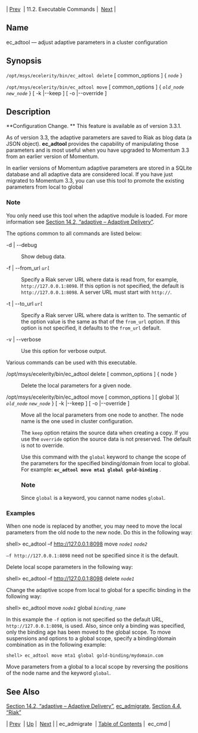 | [Prev](executable.ec_admigrate)  | 11.2. Executable Commands |  [Next](executable.ec_cmd.php) |

<a name="executable.ec_adtool"></a>
## Name

ec_adtool — adjust adaptive parameters in a cluster configuration

## Synopsis

`/opt/msys/ecelerity/bin/ec_adtool delete` [ common_options ] { *`node`* }

`/opt/msys/ecelerity/bin/ec_adtool move` [ common_options ] { *`old_node`* *`new_node`* } [ -k |--keep ] [ -o |--override ]

<a name="idp13222624"></a>
## Description

**Configuration Change. ** This feature is available as of version 3.3.1.

As of version 3.3, the adaptive parameters are saved to Riak as blog data (a JSON object). **ec_adtool** provides the capability of manipulating those parameters and is most useful when you have upgraded to Momentum 3.3 from an earlier version of Momentum.

In earlier versions of Momentum adaptive parameters are stored in a SQLite database and all adaptive data are considered local. If you have just migrated to Momentum 3.3, you can use this tool to promote the existing parameters from local to global

### Note

You only need use this tool when the adaptive module is loaded. For more information see [Section 14.2, “adaptive – Adaptive Delivery”](modules.adaptive "14.2. adaptive – Adaptive Delivery").

The options common to all commands are listed below:

<dl className="variablelist">

<dt>-d | --debug</dt>

<dd>

Show debug data.

</dd>

<dt>

-f | --from_url *`url`*

</dt>

<dd>

Specify a Riak server URL where data is read from, for example, `http://127.0.0.1:8098`. If this option is not specified, the default is `http://127.0.0.1:8098`. A server URL must start with `http://`.

</dd>

<dt>

-t | --to_url *`url`*

</dt>

<dd>

Specify a Riak server URL where data is written to. The semantic of the option value is the same as that of the `from_url` option. If this option is not specified, it defaults to the `from_url` default.

</dd>

<dt>-v | --verbose</dt>

<dd>

Use this option for verbose output.

</dd>

</dl>

Various commands can be used with this executable.

<dl className="variablelist">

<dt>

/opt/msys/ecelerity/bin/ec_adtool delete [ common_options ] { node }

</dt>

<dd>

Delete the local parameters for a given node.

</dd>

<dt>

/opt/msys/ecelerity/bin/ec_adtool move [ common_options ] [ global ]{ *`old_node`* *`new_node`* } [ -k |--keep ] [ -o |--override ]

</dt>

<dd>

Move all the local parameters from one node to another. The node name is the one used in cluster configuration.

The `keep` option retains the source data when creating a copy. If you use the `override` option the source data is not preserved. The default is not to override.

Use this command with the `global` keyword to change the scope of the parameters for the specified binding/domain from local to global. For example: **`ec_adtool move mta1 global gold-binding`**                               .

### Note

Since `global` is a keyword, you cannot name nodes `global`.

</dd>

</dl>

<a name="executable.ec_adtool.examples"></a>
### Examples

When one node is replaced by another, you may need to move the local parameters from the old node to the new node. Do this in the following way:

shell> ec_adtool –f http://127.0.0.1:8098 move *`node1`* *`node2`*

`–f http://127.0.0.1:8098` need not be specified since it is the default.

Delete local scope parameters in the following way:

shell> ec_adtool –f http://127.0.0.1:8098 delete *`node1`*

Change the adaptive scope from local to global for a specific binding in the following way:

shell> ec_adtool move *`node1`* global *`binding_name`*

In this example the `-f` option is not specified so the default URL, `http://127.0.0.1:8098`, is used. Also, since only a binding was specified, only the binding age has been moved to the global scope. To move suspensions and options to a global scope, specify a binding/domain combination as in the following example:

`shell> ec_adtool move mta1 global gold-binding/mydomain.com`

Move parameters from a global to a local scope by reversing the positions of the node name and the keyword `global`.

<a name="idp13260528"></a>
## See Also

[Section 14.2, “adaptive – Adaptive Delivery”](modules.adaptive "14.2. adaptive – Adaptive Delivery"), [ec_admigrate](executable.ec_admigrate.php "ec_admigrate"), [Section 4.4, “Riak”](operations.riak.php "4.4. Riak")

| [Prev](executable.ec_admigrate)  | [Up](exe.commands.details.php) |  [Next](executable.ec_cmd.php) |
| ec_admigrate  | [Table of Contents](index) |  ec_cmd |
